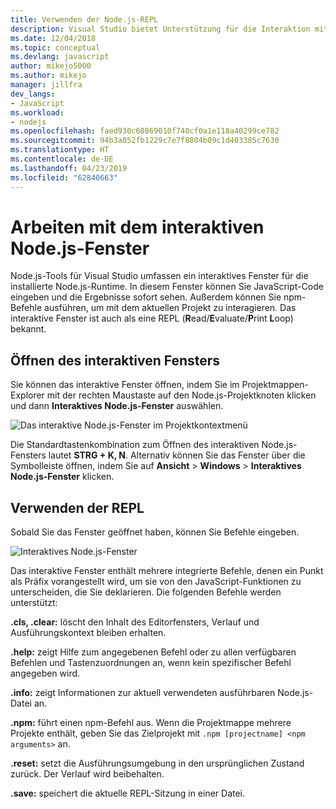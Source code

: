 ```yaml
---
title: Verwenden der Node.js-REPL
description: Visual Studio bietet Unterstützung für die Interaktion mit der Node.js-Runtime
ms.date: 12/04/2018
ms.topic: conceptual
ms.devlang: javascript
author: mikejo5000
ms.author: mikejo
manager: jillfra
dev_langs:
- JavaScript
ms.workload:
- nodejs
ms.openlocfilehash: faed930c60869010f740cf0a1e118a40299ce782
ms.sourcegitcommit: 94b3a052fb1229c7e7f8804b09c1d403385c7630
ms.translationtype: HT
ms.contentlocale: de-DE
ms.lasthandoff: 04/23/2019
ms.locfileid: "62840663"
---
```

# <a name="work-with-the-nodejs-interactive-window"></a>Arbeiten mit dem interaktiven Node.js-Fenster

Node.js-Tools für Visual Studio umfassen ein interaktives Fenster für die installierte Node.js-Runtime. In diesem Fenster können Sie JavaScript-Code eingeben und die Ergebnisse sofort sehen. Außerdem können Sie npm-Befehle ausführen, um mit dem aktuellen Projekt zu interagieren. Das interaktive Fenster ist auch als eine REPL (**R**ead/**E**valuate/**P**rint **L**oop) bekannt.

## <a name="open-the-interactive-window"></a>Öffnen des interaktiven Fensters

Sie können das interaktive Fenster öffnen, indem Sie im Projektmappen-Explorer mit der rechten Maustaste auf den Node.js-Projektknoten klicken und dann **Interaktives Node.js-Fenster** auswählen.

![Das interaktive Node.js-Fenster im Projektkontextmenü](../javascript/media/interactivewindow-open-from-project.png)

Die Standardtastenkombination zum Öffnen des interaktiven Node.js-Fensters lautet **STRG + K, N**. Alternativ können Sie das Fenster über die Symbolleiste öffnen, indem Sie auf **Ansicht** > **Windows** > **Interaktives Node.js-Fenster** klicken.

## <a name="use-the-repl"></a>Verwenden der REPL

Sobald Sie das Fenster geöffnet haben, können Sie Befehle eingeben.

![Interaktives Node.js-Fenster](../javascript/media/interactivewindow.png)

Das interaktive Fenster enthält mehrere integrierte Befehle, denen ein Punkt als Präfix vorangestellt wird, um sie von den JavaScript-Funktionen zu unterscheiden, die Sie deklarieren. Die folgenden Befehle werden unterstützt:

**.cls, .clear:** löscht den Inhalt des Editorfensters, Verlauf und Ausführungskontext bleiben erhalten.

**.help:** zeigt Hilfe zum angegebenen Befehl oder zu allen verfügbaren Befehlen und Tastenzuordnungen an, wenn kein spezifischer Befehl angegeben wird.

**.info:** zeigt Informationen zur aktuell verwendeten ausführbaren Node.js-Datei an.

**.npm:** führt einen npm-Befehl aus. Wenn die Projektmappe mehrere Projekte enthält, geben Sie das Zielprojekt mit `.npm [projectname] <npm arguments>` an.

**.reset:** setzt die Ausführungsumgebung in den ursprünglichen Zustand zurück. Der Verlauf wird beibehalten.

**.save:** speichert die aktuelle REPL-Sitzung in einer Datei.